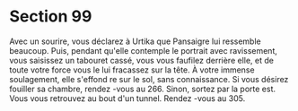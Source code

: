 # Section 99

Avec un sourire, vous déclarez à Urtika que Pansaigre  lui ressemble beaucoup. Puis,
pendant qu'elle contemple le portrait avec ravissement, vous saisissez un tabouret cassé,
vous vous faufilez derrière elle, et de toute votre force vous le lui fracassez sur la tête. À
votre immense soulagement, elle s'effond re sur le sol, sans connaissance. Si vous désirez
fouiller sa chambre, rendez -vous au 266. Sinon, sortez par la porte est. Vous vous
retrouvez au bout d'un tunnel. Rendez -vous au 305.